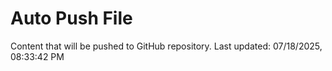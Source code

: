 # Auto Push File

Content that will be pushed to GitHub repository.
Last updated: 07/18/2025, 08:33:42 PM